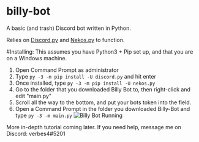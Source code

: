 # billy-bot
A basic (and trash) Discord bot written in Python.

Relies on [Discord.py](https://discordpy.readthedocs.io/en/latest/) and [Nekos.py](https://github.com/Nekos-life/nekos.py) to function. 

#Installing:
This assumes you have Python3 + Pip set up, and that you are on a Windows machine.
1) Open Command Prompt as administrator
2) Type `py -3 -m pip install -U discord.py` and hit enter
3) Once installed, type `py -3 -m pip install -U nekos.py`
4) Go to the folder that you downloaded Billy Bot to, then right-click and edit "main.py"
5) Scroll all the way to the bottom, and put your bots token into the field.
6) Open a Command Prompt in the folder you downloaded Billy-Bot and type `py -3 -m main.py`
![Billy Bot Running](https://verbes4.owns-a-furry.club/65bcF16.png)

More in-depth tutorial coming later. If you need help, message me on Discord: verbes4#5201